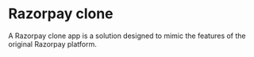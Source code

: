 # Razorpay clone
A Razorpay clone app is a  solution designed to mimic the features of the original Razorpay platform.
 
